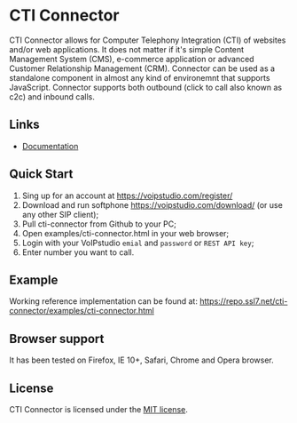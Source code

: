 # CTI Connector

CTI Connector allows for Computer Telephony Integration (CTI) of websites and/or web applications. It does not matter if it's simple Content Management System (CMS), e-commerce application or advanced Customer Relationship Management (CRM). Connector can be used as a standalone component in almost any kind of environemnt that supports JavaScript. Connector supports both outbound (click to call also known as c2c) and inbound calls.

## Links
* [Documentation](https://voipstudio.com/docs/administrator/integrations/cticonnector/)

## Quick Start 

1. Sing up for an account at https://voipstudio.com/register/
2. Download and run softphone https://voipstudio.com/download/ (or use any other SIP client);
3. Pull cti-connector from Github to your PC;
4. Open examples/cti-connector.html in your web browser;
5. Login with your VoIPstudio `emial` and `password` or `REST API key`;
6. Enter number you want to call.


## Example  
Working reference implementation can be found at: https://repo.ssl7.net/cti-connector/examples/cti-connector.html
 
## Browser support

It has been tested on Firefox, IE 10+, Safari, Chrome and Opera browser.


## License

CTI Connector is licensed under the [MIT license](https://github.com/level7systems/cti-connector/raw/master/LICENSE).

